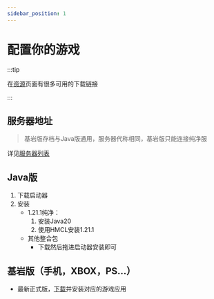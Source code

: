 ```yaml
---
sidebar_position: 1
---
```


# 配置你的游戏

:::tip
  
在[资源](/docs/资源/)页面有很多可用的下载链接  

:::

## 服务器地址

>基岩版存档与Java版通用，服务器代称相同，基岩版只能连接纯净服

详见[服务器列表](/docs/服务器列表)

## Java版

1. 下载启动器
2. 安装
   + 1.21.1纯净：
     1. 安装Java20
     2. 使用HMCL安装1.21.1
   + 其他整合包
     + 下载然后拖进启动器安装即可

## 基岩版（手机，XBOX，PS...）

+ 最新正式版，[下载](/docs/资源)并安装对应的游戏应用
